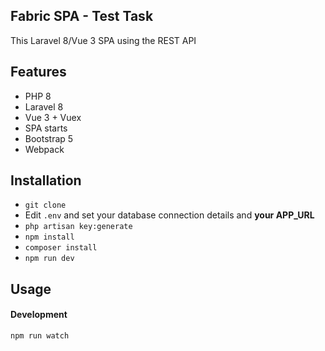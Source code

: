 ## Fabric SPA - Test Task

This Laravel 8/Vue 3 SPA using the REST API

## Features

-   PHP 8
-   Laravel 8
-   Vue 3 + Vuex
-   SPA starts
-   Bootstrap 5
-   Webpack

## Installation

-   `git clone`
-   Edit `.env` and set your database connection details and **your APP_URL**
-   `php artisan key:generate`
-   `npm install`
-   `composer install`
-   `npm run dev`

## Usage

#### Development

```bash
npm run watch

```